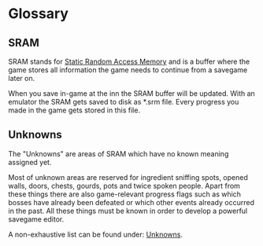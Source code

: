 # Glossary

## SRAM
SRAM stands for <a href="https://en.wikipedia.org/wiki/Static_random-access_memory" target=_>Static Random Access Memory</a> and is a buffer where the game stores all information the game needs to continue from a savegame later on.

When you save in-game at the inn the SRAM buffer will be updated. With an emulator the SRAM gets saved to disk as *.srm file. Every progress you made in the game gets stored in this file.

## Unknowns
The "Unknowns" are areas of SRAM which have no known meaning assigned yet.

Most of unknown areas are reserved for ingredient sniffing spots, opened walls, doors, chests, gourds, pots and twice spoken people. Apart from these things there are also game-relevant progress flags such as which bosses have already been defeated or which other events already occurred in the past. All these things must be known in order to develop a powerful savegame editor.

A non-exhaustive list can be found under: <a href=Unknowns>Unknowns</a>.
